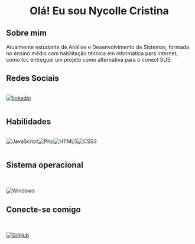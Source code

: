 



<h1 align="center">Olá! Eu sou Nycolle Cristina</h1>


 <h2>Sobre mim</h2> 
Atualmente estudante de Análise e Desenvolvimento de Sistemas, formada no ensino médio com habilitação técnica em informática para internet, como tcc entreguei um projeto como alternativa para o conect SUS.

<h2>Redes Sociais</h2>

<div style="display: flex">
<br>

[![linkedin](https://img.shields.io/badge/linkedin-000?style=for-the-badge&logo=linkedin&logoColor=blue)]([https://www.linkedin.com/public-profile/settings?trk=d_flagship3_profile_self_view_public_profile](https://www.linkedin.com/in/nycolle-cristina-29a376291/))

</div>

<h2>Habilidades</h2>

<div style="display: flex">
<br>

![JavaScript](https://img.shields.io/badge/JavaScript-000?style=for-the-badge&logo=javascript&logoColor=yellow)


![Php](https://img.shields.io/badge/Php-000?style=for-the-badge&logo=php&logoColor=blue)

![HTML5](https://img.shields.io/badge/HTML5-000?style=for-the-badge&logo=html5)

![CSS3](https://img.shields.io/badge/CSS3-000?style=for-the-badge&logo=css3&logoColor=blue)


</div>


 
<h2>Sistema operacional</h2>
<br>

![Windows](https://img.shields.io/badge/Windows-000?style=for-the-badge&logo=windows&logoColor=2CA5E0)

<h2>Conecte-se comigo</h2>
<br>

[![GitHub](https://img.shields.io/badge/GitHub-000?style=for-the-badge&logo=github&logoColor=white)](https://github.com/nykcris)
